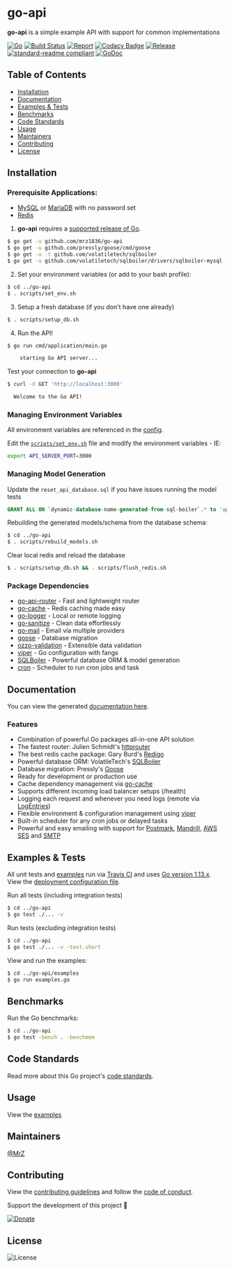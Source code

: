 # go-api
**go-api** is a simple example API with support for common implementations

[![Go](https://img.shields.io/github/go-mod/go-version/mrz1836/go-api)](https://golang.org/)
[![Build Status](https://travis-ci.com/mrz1836/go-api.svg?branch=master)](https://travis-ci.com/mrz1836/go-api)
[![Report](https://goreportcard.com/badge/github.com/mrz1836/go-api?style=flat&v=1)](https://goreportcard.com/report/github.com/mrz1836/go-api)
[![Codacy Badge](https://api.codacy.com/project/badge/Grade/b6c2832dee5442c7a79b482114100814)](https://www.codacy.com/app/mrz1818/go-api?utm_source=github.com&amp;utm_medium=referral&amp;utm_content=mrz1836/go-api&amp;utm_campaign=Badge_Grade)
[![Release](https://img.shields.io/github/release-pre/mrz1836/go-api.svg?style=flat&v=1)](https://github.com/mrz1836/go-api/releases)
[![standard-readme compliant](https://img.shields.io/badge/standard--readme-OK-green.svg?style=flat)](https://github.com/RichardLitt/standard-readme)
[![GoDoc](https://godoc.org/github.com/mrz1836/go-api?status.svg&style=flat)](https://godoc.org/github.com/mrz1836/go-api)

## Table of Contents
- [Installation](#installation)
- [Documentation](#documentation)
- [Examples & Tests](#examples--tests)
- [Benchmarks](#benchmarks)
- [Code Standards](#code-standards)
- [Usage](#usage)
- [Maintainers](#maintainers)
- [Contributing](#contributing)
- [License](#license)

## Installation

### Prerequisite Applications:
- [MySQL](https://www.mysql.com/) or [MariaDB](https://mariadb.org/) with no password set
- [Redis](https://redis.io/)

1) **go-api** requires a [supported release of Go](https://golang.org/doc/devel/release.html#policy).
```bash
$ go get -u github.com/mrz1836/go-api
$ go get -u github.com/pressly/goose/cmd/goose
$ go get -u -t github.com/volatiletech/sqlboiler
$ go get -u github.com/volatiletech/sqlboiler/drivers/sqlboiler-mysql
```

2) Set your environment variables (or add to your bash profile):
```bash
$ cd ../go-api
$ . scripts/set_env.sh
```

3) Setup a fresh database (if you don't have one already)
```bash
$ . scripts/setup_db.sh
```

4) Run the API!
```bash
$ go run cmd/application/main.go

    starting Go API server...
```

Test your connection to **go-api**
```bash
$ curl -X GET 'http://localhost:3000'

  Welcome to the Go API!
```

### Managing Environment Variables
All environment variables are referenced in the [config](config/config.go).

Edit the [`scripts/set_env.sh`](scripts/set_env.sh) file and modify the environment variables - IE:
```bash
export API_SERVER_PORT=3000
```

### Managing Model Generation

Update the `reset_api_database.sql` if you have issues running the model tests
```sql
GRANT ALL ON `dynamic-database-name-generated-from-sql-boiler`.* to 'apiDbTestUser'@'%';
```

Rebuilding the generated models/schema from the database schema:
```bash
$ cd ../go-api
$ . scripts/rebuild_models.sh
```

Clear local redis and reload the database
```bash
$ . scripts/setup_db.sh && . scripts/flush_redis.sh
```

### Package Dependencies
- [go-api-router](https://github.com/mrz1836/go-api-router) - Fast and lightweight router
- [go-cache](https://github.com/mrz1836/go-cache) - Redis caching made easy
- [go-logger](https://github.com/mrz1836/go-logger) - Local or remote logging
- [go-sanitize](https://github.com/mrz1836/go-sanitize) - Clean data effortlessly
- [go-mail](https://github.com/mrz1836/go-mail) - Email via multiple providers
- [goose](https://github.com/pressly/goose) - Database migration
- [ozzo-validation](https://github.com/go-ozzo/ozzo-validation) - Extensible data validation
- [viper](https://github.com/spf13/viper) - Go configuration with fangs
- [SQLBoiler](https://github.com/volatiletech/sqlboiler) - Powerful database ORM & model generation
- [cron](github.com/robfig/cron) - Scheduler to run cron jobs and task

## Documentation
You can view the generated [documentation here](https://godoc.org/github.com/mrz1836/go-api).

### Features
- Combination of powerful Go packages all-in-one API solution
- The fastest router: Julien Schmidt's [httprouter](https://github.com/julienschmidt/httprouter)
- The best redis cache package: Gary Burd's [Redigo](https://github.com/gomodule/redigo)
- Powerful database ORM: VolatileTech's [SQLBoiler](https://github.com/volatiletech/sqlboiler)
- Database migration: Pressly's [Goose](https://github.com/pressly/goose)
- Ready for development or production use
- Cache dependency management via [go-cache](https://github.com/mrz1836/go-cache)
- Supports different incoming load balancer setups (/health)
- Logging each request and whenever you need logs (remote via [LogEntries](https://logentries.com/))
- Flexible environment & configuration management using [viper](https://github.com/spf13/viper)
- Built-in scheduler for any cron jobs or delayed tasks
- Powerful and easy emailing with support for [Postmark](https://postmarkapp.com), [Mandrill](https://mandrillapp.com), [AWS SES](https://aws.amazon.com/ses/) and [SMTP](https://en.wikipedia.org/wiki/Simple_Mail_Transfer_Protocol)

## Examples & Tests
All unit tests and [examples](examples/examples.go) run via [Travis CI](https://travis-ci.com/mrz1836/go-api) and uses [Go version 1.13.x](https://golang.org/doc/go1.13). View the [deployment configuration file](.travis.yml).

Run all tests (including integration tests)
```bash
$ cd ../go-api
$ go test ./... -v
```

Run tests (excluding integration tests)
```bash
$ cd ../go-api
$ go test ./... -v -test.short
```

View and run the examples:
```bash
$ cd ../go-api/examples
$ go run examples.go
```

## Benchmarks
Run the Go benchmarks:
```bash
$ cd ../go-api
$ go test -bench . -benchmem
```

## Code Standards
Read more about this Go project's [code standards](CODE_STANDARDS.md).

## Usage
View the [examples](examples/examples.go)

## Maintainers

[@MrZ](https://github.com/mrz1836)

## Contributing

View the [contributing guidelines](CONTRIBUTING.md) and follow the [code of conduct](CODE_OF_CONDUCT.md).

Support the development of this project 🙏

[![Donate](https://img.shields.io/badge/donate-bitcoin-brightgreen.svg)](https://mrz1818.com/?tab=tips&af=go-api)

## License

![License](https://img.shields.io/github/license/mrz1836/go-api.svg?style=flat&v=1)
